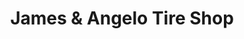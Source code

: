 ---
title: "James & Angelo Tire Shop"
url: /baton-rouge/james-und-angelo-tire-shop/
shop: Reifen
---